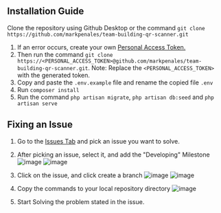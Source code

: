 ## Installation Guide
Clone the repository using Github Desktop or the command `git clone https://github.com/markpenales/team-building-qr-scanner.git`
    
1. If an error occurs, create your own [Personal Access Token.](https://docs.github.com/en/enterprise-server@3.6/authentication/keeping-your-account-and-data-secure/managing-your-personal-access-tokens)
2. Then run the command `git clone https://<PERSONAL_ACCESS_TOKEN>@github.com/markpenales/team-building-qr-scanner.git`. Note: Replace the `<PERSONAL_ACCESS_TOKEN>` with the generated token.
3. Copy and paste the `.env.example` file and rename the copied file `.env`
4. Run `composer install`
5. Run the command `php artisan migrate`, `php artisan db:seed` and `php artisan serve`

## Fixing an Issue
1. Go to the [Issues Tab](https://github.com/markpenales/team-building-qr-scanner/issues) and pick an issue you want to solve.
2. After picking an issue, select it, and add the "Developing" Milestone
    ![image](https://github.com/markpenales/team-building-qr-scanner/assets/63090671/21d6f5b0-fa87-442f-bc63-3a2e975c6371)
    ![image](https://github.com/markpenales/team-building-qr-scanner/assets/63090671/909d925d-8990-4452-b9ea-4959d6e66c67)
3. Click on the issue, and click create a branch
   ![image](https://github.com/markpenales/team-building-qr-scanner/assets/63090671/2942bdf7-ac1a-4775-a132-df157f76b67f)
   ![image](https://github.com/markpenales/team-building-qr-scanner/assets/63090671/0d3e4a63-bd03-4727-b718-a7ee8de4fee3)
4. Copy the commands to your local repository directory
   ![image](https://github.com/markpenales/team-building-qr-scanner/assets/63090671/bd785c13-1f47-4150-8810-1ac6437ab35f)

5. Start Solving the problem stated in the issue.



